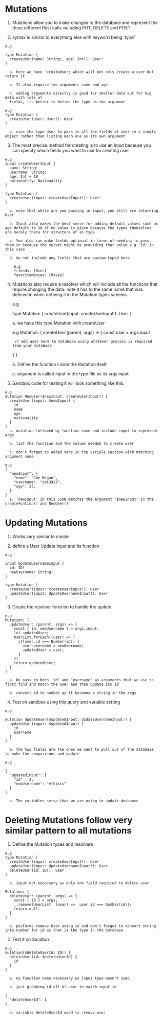 # Mutations 

  1. Mutations allow you to make changes to the database and represent the three
     different Rest calls including PUT, DELETE and POST
  
  2. syntax is similar to everything else with keyword being 'type'

    e.g

    type Mutation {
      createUser(name: String!, age: Int!): User!
    }

      a. here we have 'createUser; which will not only create a user but return it

      b. It also require two arguments name and age 

      c. adding arguments directly is good for smaller data but for big data with lots of 
      fields, its better to define the type as the argument 

    e.g
    type Mutation {
      createUser(user: User!): User!
    }

      a. uses the type User to pass in all the fields of user in a single object rather than listing each one as its own argument
  
  3. The most precise method for creating is to use an input because you can specify which fields you want to use for creating user

    e.g
    input createUserInput {
      name: String!
      username: String!
      age: Int = 18
      nationality: Nationality
    }

    type Mutation {
      createUser(input: createUserInput!): User!
    }

      a. note that while are you passing in input, you still are returning User

      b. Input also makes the best sense for adding default values such as age default to 18 if no value is given because the types themselves are merely there for structure of an type

      c. You also can make fields optional in terms of needing to pass them in because the server might be providing that value e.g 'Id' in this case

      d. do not include any fields that are custom typed here

        e.g         
        friends: [User]
        favoriteMovies: [Movie]
  
  4. Mutations also require a resolver which will include all the functions that
     require changing the data. note it has to the same name that was defined in
     when defining it in the Mutation types schema

      e.g

      type Mutation {
        createUser(input: createUserInput!): User
      }
        
        a. we have this type Mutation with createUser

      e.g 
      Mutation: {
        createUser:(parent, args) => {
          const user = args.input
          
          // add user here to database using whatever process is required from your database
        }
      } 
    
        b. Define the function inside the Mutation itself 

        c. argument is called input in the type file so its args.input

  5. Sandbox code for testing it will look something like this: 

    e.g
    mutation NewUser($newInput: createUserInput!) {
      createUser(input: $newInput) {
        id
        name
        age
        nationality
      }
    }
      a. mutation followed by function name and include input to represent args

      b. list the function and the values needed to create user 
  
      c. don't forget to added vars in the variale section with matching argument name 

    e.g
    {
      "newInput": {
        "name": "Joe Rogan",
        "username": "cat3923",
        "age": 23,
      }
    }
      a. 'newInput' in this JSON matches the argument '$newInput' in the createFuntion() and NewUser()

# Updating Mutations

  1. Works very similar to create

  2. define a User Update Input and its function 

    e.g 

    input UpdateUsernameInput {
      id: ID!
      newUsername: String!
    }

    type Mutation {
      createUser(input: createUserInput!): User
      updateUser(input: UpdateUsernameInput!): User
    }
  
  3. Create the resolver function to handle the update

    e.g
    Mutation: {
      updateUser: (parent, args) => {
        const { id, newUsername } = args.input;
        let updatedUser;
        UserList.forEach((user) => {
          if(user.id === Number(id)) {
            user.username = newUsername;
            updatedUser = user;
          }
        })
        return updatedUser;
      }
    }

      a. We pass in both 'id' and 'username' as arguments that we use to first find and match the user and then update its id

      b. convert id to number as it becomes a string in the args

  4. Test on sandbox using this query and variable setting

    e.g 

    mutation UpdateUser($updatedInput: UpdateUsernameInput!) {
      updateUser(input: $updatedInput) {
        id
        username
      }
    }

      a. the two fields are the ones we want to pull out of the database to make the comparisons and update

    e.g

    {
      "updatedInput": {
        "id" : 2,
        "newUsername": "ethiscs"
      }
    }

      a. The variables setup that we are using to update database

# Deleting Mutations follow very similar pattern to all mutations

  1. Define the Mutation types and resolvers

    e.g
    type Mutation {
      createUser(input: createUserInput!): User
      updateUser(input: UpdateUsernameInput!): User
      deleteUser(id: ID!): User
    }

      a. input not necessary as only one field required to delete user

    Mutation: {
      deleteUser: (parent, args) => {
        const { id } = args;
        _.remove(UserList, (user) =>  user.id === Number(id));
        return null;
      }
    }
      
      a. performs remove User using id and don't forget to convert string into number for id as that is the type in the database

  2. Test it on Sandbox

    e.g
    mutation($deleteUserId: ID!) {
      deleteUser(id: $deleteUserId) {
        id
      }
    }
      
      a. no function name necessary as input type wasn't used 

      b. just grabbing id off of user to match input id 

    {
      "deleteUserId": 1
    }

      a. variable deleteUserId used to remove user


